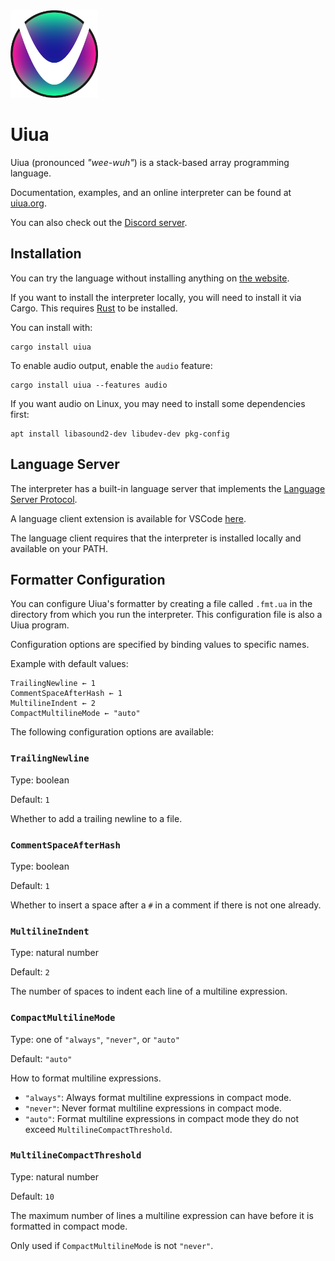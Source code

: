 
<img src="site/uiua-logo.png" width="140"/> 

# Uiua

Uiua (pronounced *"wee-wuh"*) is a stack-based array programming language.

Documentation, examples, and an online interpreter can be found at [uiua.org](https://uiua.org).

You can also check out the [Discord server](https://discord.gg/3r9nrfYhCc).

## Installation

You can try the language without installing anything on [the website](https://uiua.org).

If you want to install the interpreter locally, you will need to install it via Cargo.
This requires [Rust](https://www.rust-lang.org/tools/install) to be installed.

You can install with:
```
cargo install uiua
```

To enable audio output, enable the `audio` feature:
```
cargo install uiua --features audio
```

If you want audio on Linux, you may need to install some dependencies first:
```
apt install libasound2-dev libudev-dev pkg-config
```

## Language Server

The interpreter has a built-in language server that implements the [Language Server Protocol](https://microsoft.github.io/language-server-protocol/).

A language client extension is available for VSCode [here](https://marketplace.visualstudio.com/items?itemName=uiua-lang.uiua-vscode).

The language client requires that the interpreter is installed locally and available on your PATH.

## Formatter Configuration

You can configure Uiua's formatter by creating a file called `.fmt.ua` in the directory from which you run the interpreter. This configuration file is also a Uiua program.

Configuration options are specified by binding values to specific names.

Example with default values:
```
TrailingNewline ← 1
CommentSpaceAfterHash ← 1
MultilineIndent ← 2
CompactMultilineMode ← "auto"
```

The following configuration options are available:

### `TrailingNewline`
Type: boolean

Default: `1`

Whether to add a trailing newline to a file.

### `CommentSpaceAfterHash`
Type: boolean

Default: `1`

Whether to insert a space after a `#` in a comment if there is not one already.

### `MultilineIndent`
Type: natural number

Default: `2`

The number of spaces to indent each line of a multiline expression.

### `CompactMultilineMode`
Type: one of `"always"`, `"never"`, or `"auto"`

Default: `"auto"`

How to format multiline expressions.
- `"always"`: Always format multiline expressions in compact mode.
- `"never"`: Never format multiline expressions in compact mode.
- `"auto"`: Format multiline expressions in compact mode they do not exceed `MultilineCompactThreshold`.

### `MultilineCompactThreshold`
Type: natural number

Default: `10`

The maximum number of lines a multiline expression can have before it is formatted in compact mode.

Only used if `CompactMultilineMode` is not `"never"`.
